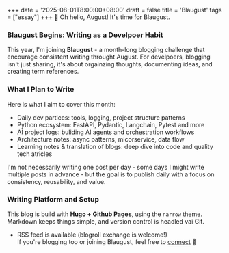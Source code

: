 +++
date = '2025-08-01T8:00:00+08:00'
draft = false
title = 'Blaugust'
tags = ["essay"]
+++
🎈 Oh hello, August! It's time for Blaugust.
### Blaugust Begins: Writing as a Develpoer Habit
This year, I'm joining **Blaugust** - a month-long blogging challenge that encourage consistent writing throught August.
For develpoers, blogging isn't just sharing, it's about orgainzing thoughts, documenting ideas, and creating term references.

### What I Plan to Write
Here is what I aim to cover this month:

- Daily dev partices: tools, logging, project structure patterns
- Python ecosystem: FastAPI, Pydantic, Langchain, Pytest and more
- AI project logs: buliding AI agents and orchestration workflows
- Architecture notes: async patterns, micorservice, data flow
- Learning notes & translation of blogs: deep dive into code and quality tech atricles

I'm not necessarily writing one post per day - some days I might write multiple posts in advance - but the goal is to publish daily with a focus on consistency, reusability, and value.

### Writing Platform and Setup
This blog is build with **Hugo + Github Pages**, using the `narrow` theme.
Markdown keeps things simple, and version control is headled vai Git.

- RSS feed is available (blogroll exchange is welcome!)  
    If you're blogging too or joining Blaugust, feel free to [connect](https://github.com/Starslayerx/starslayerx.github.io/issues) 👋
